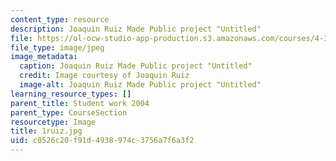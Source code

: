 ```yaml
---
content_type: resource
description: Joaquin Ruiz Made Public project "Untitled"
file: https://ol-ocw-studio-app-production.s3.amazonaws.com/courses/4-301-introduction-to-the-visual-arts-spring-2007/c0526c20f91d4938974c3756a7f6a3f2_1ruiz.jpg
file_type: image/jpeg
image_metadata:
  caption: Joaquin Ruiz Made Public project "Untitled"
  credit: Image courtesy of Joaquin Ruiz
  image-alt: Joaquin Ruiz Made Public project "Untitled"
learning_resource_types: []
parent_title: Student work 2004
parent_type: CourseSection
resourcetype: Image
title: 1ruiz.jpg
uid: c0526c20-f91d-4938-974c-3756a7f6a3f2
---
```

